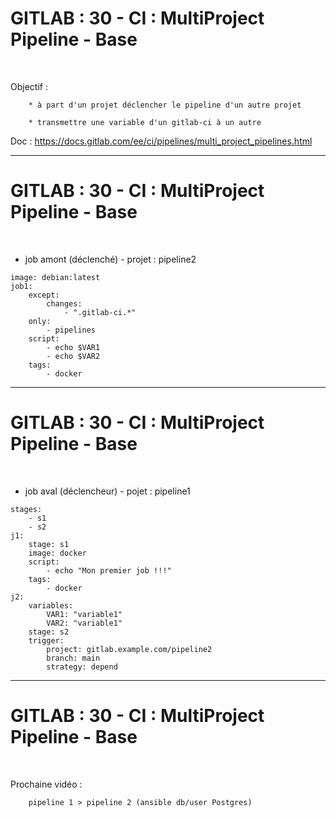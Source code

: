# GITLAB : 30 - CI : MultiProject Pipeline - Base

<br>

Objectif : 

		* à part d'un projet déclencher le pipeline d'un autre projet

		* transmettre une variable d'un gitlab-ci à un autre

Doc : https://docs.gitlab.com/ee/ci/pipelines/multi_project_pipelines.html


-------------------------------------------------------------------------------------------------

# GITLAB : 30 - CI : MultiProject Pipeline - Base


<br>

* job amont (déclenché) - projet : pipeline2


```
image: debian:latest
job1:
    except:
        changes:
            - ".gitlab-ci.*"
    only:
        - pipelines
    script:
        - echo $VAR1
        - echo $VAR2
    tags:
        - docker
```

-------------------------------------------------------------------------------------------------

# GITLAB : 30 - CI : MultiProject Pipeline - Base


<br>

* job aval (déclencheur) - pojet : pipeline1

```
stages:
    - s1
    - s2
j1:
    stage: s1
    image: docker
    script:
        - echo "Mon premier job !!!"
    tags:
        - docker
j2:
    variables:
        VAR1: "variable1"
        VAR2: "variable1"
    stage: s2
    trigger:
        project: gitlab.example.com/pipeline2
        branch: main
        strategy: depend
```

-------------------------------------------------------------------------------------------------

# GITLAB : 30 - CI : MultiProject Pipeline - Base


<br>

Prochaine vidéo :

		pipeline 1 > pipeline 2 (ansible db/user Postgres)
